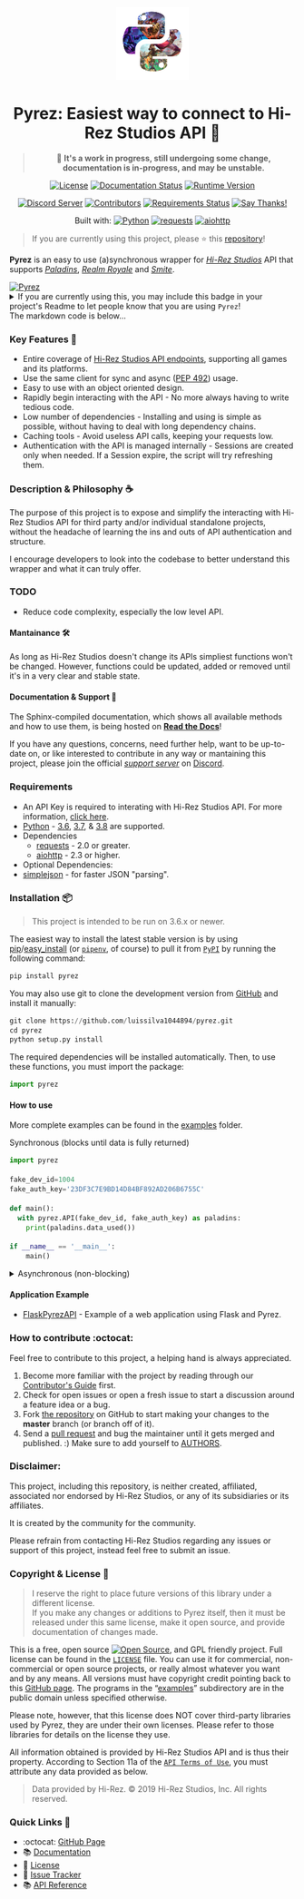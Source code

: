 
<div  align="center">
<a href="https://github.com/luissilva1044894/Pyrez" title="Pyrez · Github repository" alt="Pyrez: Easiest way to connect to Hi-Rez Studios API!"><img src="./.assets/pyrez.png" height="128" width="128"></a>

# Pyrez: Easiest way to connect to Hi-Rez Studios API :snake:

> :construction: **It's a work in progress, still undergoing some change, documentation is in-progress, and may be unstable.**

[![License][bagde-license]][license]
[![Documentation Status][bagde-documentation]][pyrez-documentation]
[![Runtime Version][bagde-runtime-version]][pyrez-pypi]

[![Discord Server][bagde-discord-server]][support-server-discord]
[![Contributors][bagde-contributors]](https://github.com/luissilva1044894/Pyrez/graphs/contributors "Contributors")
[![Requirements Status][bagde-requirements]](https://requires.io/github/luissilva1044894/Pyrez/requirements/?branch=master)
[![Say Thanks!][bagde-say-thanks]](https://saythanks.io/to/luissilva1044894 "Say Thanks!")

Built with: [![Python][badgde-python]][python-3-8]
[![requests][bagde-requests]](https://pypi.org/project/requests/2.22.0/ "requests 2.22")
[![aiohttp][bagde-aiohttp]](https://pypi.org/project/aiohttp/3.6.2/ "aiohttp 3.6.2")

</div>

> If you are currently using this project, please ⭐️ this [repository][github-repo]!

**Pyrez** is an easy to use (a)synchronous wrapper for [*Hi-Rez Studios*][hi-rez-studios] API that supports [*Paladins*][paladins-game], [*Realm Royale*][realm-royale] and [*Smite*][smite-game].

<a href="https://github.com/luissilva1044894/pyrez" title="Pyrez" target="_blank">
  <img alt="Pyrez" src="https://img.shields.io/badge/Using-Pyrez-00bb88.svg?logo=python&logoColor=white&logoWidth=20&style=plastic">
</a>
<details markdown="1">
<summary>If you are currently using this, you may include this badge in your project's Readme to let people know that you are using <code>Pyrez</code>!<br/>The markdown code is below...</summary>

```markdown hl_lines="7 12"
[![Pyrez](https://img.shields.io/badge/Using-Pyrez-00bb88.svg?logo=python&logoColor=white&logoWidth=20&style=plastic)](https://github.com/luissilva1044894/pyrez)
```

</details>

### Key Features :gem:
 * Entire coverage of [Hi-Rez Studios API endpoints][hi-rez-studios-developer-guide], supporting all games and its platforms.
 * Use the same client for sync and async ([PEP 492][python-pep-492]) usage.
 * Easy to use with an object oriented design.
 * Rapidly begin interacting with the API - No more always having to write tedious code.
 * Low number of dependencies - Installing and using is simple as possible, without having to deal with long dependency chains.
 * Caching tools - Avoid useless API calls, <!--such as `/createsession` every 15 minutes,--> keeping your requests low.
 * Authentication with the API is managed internally - Sessions are <!--self managed and automatically--> created only when needed. If a Session expire, the script will try refreshing them.

### Description & Philosophy :coffee:
The purpose of this project is to expose and simplify the interacting with Hi-Rez Studios API for third party and/or individual standalone projects, without the headache of learning the ins and outs of API authentication and structure.

I encourage developers to look into the codebase to better understand this wrapper and what it can truly offer.

### TODO

 * Reduce code complexity, especially the low level API.

#### Mantainance 🛠
As long as Hi-Rez Studios doesn't change its APIs simpliest functions won't be changed. However, functions could be updated, added or removed until it's in a very clear and stable state.

#### Documentation & Support :book:
The Sphinx-compiled documentation, which shows all available methods and how to use them, is being hosted on [**Read the Docs**][pyrez-documentation]!

If you have any questions, concerns, need further help, want to be up-to-date on, or like interested to contribute in any way or mantaining this project, please join the official [*support server*][support-server-discord] on [Discord][discord].

### Requirements
 * An API Key is required to interating with Hi-Rez Studios API. For more information, [click here](https://pyrez.readthedocs.io/en/latest/getting_started.html#registration "Form access to Hi-Rez Studios API").
 * [Python][python-download] - [3.6][python-3-6], [3.7][python-3-7], & [3.8][python-3-8] are supported.
 * Dependencies
 	* [requests](https://github.com/psf/requests/ "Python HTTP Requests for Humans") - 2.0 or greater.
 	* [aiohttp](https://github.com/aio-libs/aiohttp/) - 2.3 or higher.
 * Optional Dependencies:
  * [simplejson](https://github.com/simplejson/simplejson) - for faster JSON "parsing".
  <!-- 
  * [arrow](https://github.com/crsmithdev/arrow)
  * [beautifulsoup](https://github.com/waylan/beautifulsoup)
  * [Pillow](https://github.com/python-pillow/Pillow)
  * [simplejson](https://github.com/simplejson/simplejson) - for faster JSON "parsing".
  * [uvloop](https://github.com/MagicStack/uvloop)
  -->

### Installation 📦
> This project is intended to be run on 3.6.x or newer.

The easiest way to install the latest stable version is by using [pip](http://www.pip-installer.org/en/latest/)/[easy_install](https://setuptools.readthedocs.io/en/latest/easy_install.html) (or [`pipenv`](https://docs.pipenv.org), of course) to pull it from [`PyPI`](https://pypi.org "Python's package manager") by running the following command:

```python
pip install pyrez
```

You may also use git to clone the development version from [GitHub][github-repo] and install it manually:

```python
git clone https://github.com/luissilva1044894/pyrez.git
cd pyrez
python setup.py install
```
The required dependencies will be installed automatically.
Then, to use these functions, you must import the package:

```python
import pyrez
```

#### How to use
More complete examples can be found in the [examples][examples-folder] folder.

Synchronous (blocks until data is fully returned)
```python
import pyrez

fake_dev_id=1004
fake_auth_key='23DF3C7E9BD14D84BF892AD206B6755C'

def main():
  with pyrez.API(fake_dev_id, fake_auth_key) as paladins:
    print(paladins.data_used())

if __name__ == '__main__':
	main()
```

<details markdown="1">
<summary>Asynchronous (non-blocking)</summary>
If your code uses <code>async</code> / <code>await</code>, use <code>async def</code>:

```python hl_lines="7 12"
async def main(dev_id, auth_key):
  import pyrez
  async with pyrez.API(dev_id, auth_key) as paladins:
    print(await paladins.data_used())

import asyncio

fake_dev_id=1004
fake_auth_key='23DF3C7E9BD14D84BF892AD206B6755C'

loop = asyncio.get_event_loop()
loop.run_until_complete(main(fake_dev_id, fake_auth_key))
```

</details>

#### Application Example

 * [FlaskPyrezAPI](https://github.com/luissilva1044894/FlaskPyrezAPI) - Example of a web application using Flask and Pyrez.

### How to contribute :octocat:

Feel free to contribute to this project, a helping hand is always appreciated.

 1. Become more familiar with the project by reading through our [Contributor's Guide](./.github/CONTRIBUTING.md) first.
 2. Check for open issues or open a fresh issue to start a discussion around a feature idea or a bug.
 3. Fork [the repository][github-repo] on GitHub to start making your changes to the **master** branch (or branch off of it).
 4. Send a [pull request](https://help.github.com/en/articles/creating-a-pull-request-from-a-fork) and bug the maintainer until it gets merged and published. :) Make sure to add yourself to [AUTHORS](./AUTHORS.md).

### Disclaimer:

This project, including this repository, is neither created, affiliated, associated nor endorsed by Hi-Rez Studios, or any of its subsidiaries or its affiliates.

It is created by the community for the community.

Please refrain from contacting Hi-Rez Studios regarding any issues or support of this project, instead feel free to submit an issue.

### Copyright & License 📝

> I reserve the right to place future versions of this library under a different license. <br/>If you make any changes or additions to Pyrez itself, then it must be released under this same license, make it open source, and provide documentation of changes made.

This is a free, open source [![Open Source][open-source-icon]][open-source-definition], and GPL friendly project. Full license can be found in the [`LICENSE`][license] file. You can use it for commercial, non-commercial or open source projects, or really almost whatever you want and by any means. All versions must have copyright credit pointing back to this [GitHub page][github-repo]. The programs in the “[examples][examples-folder]” subdirectory are in the public domain unless specified otherwise.

Please note, however, that this license does NOT cover third-party libraries used by Pyrez, they are under their own licenses. Please refer to those libraries for details on the license they use.

All information obtained is provided by Hi-Rez Studios API and is thus their property. According to Section 11a of the [`API Terms of Use`][api-terms-of-use], you must attribute any data provided as below.

> Data provided by Hi-Rez. © 2019 Hi-Rez Studios, Inc. All rights reserved.

<!--
#### Contributors

  - [@shaklev](https://github.com/shaklev)
  - [@Rabrg](https://github.com/Rabrg)
  - [@EthanHicks1](https://github.com/EthanHicks1)

Project maintained by [](https://github.com/luissilva1044894/)
-->

### Quick Links :link:

 * :octocat: [GitHub Page][github-repo]
 * 📚 [Documentation][pyrez-documentation]
 * 📝 [License][license]
 * 🐞 [Issue Tracker][pyrez-issue-tracker]
 * 📚 [API Reference][hi-rez-studios-developer-guide]

[api-terms-of-use]: https://www.hirezstudios.com/wp-content/themes/hi-rez-studios/pdf/api-terms-of-use-agreement.pdf "Hi-Rez Studios API · Terms of Use"
[bagde-aiohttp]: https://img.shields.io/badge/aiohttp-3.6.2-orange.svg?logo=pypi&logoColor=white&style=plastic
[bagde-contributors]: https://img.shields.io/github/contributors/luissilva1044894/Pyrez.svg?logo=github&logoWidth=15&style=plastic
[bagde-discord-server]: https://img.shields.io/discord/549020573846470659.svg?logo=discord&logoColor=white&logoWidth=15&style=plastic
[bagde-documentation]: https://img.shields.io/readthedocs/pyrez/latest.svg?logo=read-the-docs&logoColor=white&style=plastic
[bagde-license]: https://img.shields.io/pypi/l/pyrez.svg?logo=github&logoWidth=15&style=plastic
[badgde-python]: https://img.shields.io/badge/Python-3.8.1-orange.svg?logo=python&logoColor=white&style=plastic
[bagde-requests]: https://img.shields.io/badge/requests-2.22.0-orange.svg?logo=pypi&logoColor=white&style=plastic
[bagde-requirements]: https://requires.io/github/luissilva1044894/Pyrez/requirements.svg?branch=master
[bagde-runtime-version]: https://img.shields.io/pypi/pyversions/pyrez.svg?logo=python&logoColor=white&logoWidth=15&style=plastic
[bagde-say-thanks]: https://img.shields.io/badge/Say%20Thanks!-🦉-1EAEDB.svg
[discord]: https://discordapp.com/ "Discord App"
[examples-folder]: ./examples
[github-repo]: https://github.com/luissilva1044894/Pyrez "Pyrez · Github repository"
[hi-rez-studios]: https://www.hirezstudios.com "Hi-Rez Studios"
[hi-rez-studios-developer-guide]: https://hirez-api-docs.herokuapp.com "Hi-Rez Studios API · Developer Guide"
[license]: ./LICENSE "Pyrez · License"
[open-source-definition]: https://www.opensource.org "See http://www.opensource.org for the Open Source Definition"
[open-source-icon]: https://raw.githubusercontent.com/abhishekbanthia/Public-APIs/master/opensource.png
[paladins-game]: https://www.paladins.com "Paladins Game"
[pyrez-pypi]: https://pypi.org/project/pyrez "Pyrez · PyPI"
[pyrez-documentation]: https://pyrez.readthedocs.io/en/latest/ "Pyrez · Documentation"
[pyrez-issue-tracker]: https://github.com/luissilva1044894/Pyrez/issues
[python-3]: https://docs.python.org/3/whatsnew/index.html "What’s New In Python 3.x · Changes in Python Behavior"
[python-3-6]: https://docs.python.org/3.6/whatsnew/changelog.html#python-3-6-10-release-candidate-1 "What’s New In Python 3.6.10 · Changes in Python Behavior"
[python-3-7]: https://docs.python.org/3.7/whatsnew/changelog.html#python-3-7-6-final "What’s New In Python 3.7.6 · Changes in Python Behavior"
[python-3-8]: https://docs.python.org/3.8/whatsnew/changelog.html#python-3-8-1-final "Built and Tested on Python 3.8.1"
[python-download]: https://www.python.org/downloads/
[python-pep-492]: https://www.python.org/dev/peps/pep-0492/
[realm-royale]: https://www.realmroyale.com "Realm Royale Game"
[smite-game]: https://www.smitegame.com "Smite Game"
[support-server-discord]: https://discord.gg/XkydRPS "Support Server · Discord"
